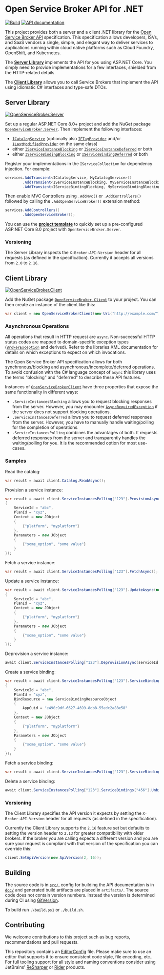 # Open Service Broker API for .NET

[![Build](https://github.com/TypedRest/OpenServiceBroker/workflows/Build/badge.svg?branch=master)](https://github.com/TypedRest/OpenServiceBroker/actions?query=workflow%3ABuild)
[![API documentation](https://img.shields.io/badge/api-docs-orange.svg)](https://openservicebroker.typedrest.net/)

This project provides both a server and a client .NET library for the [Open Service Broker API](https://www.openservicebrokerapi.org/) specification. This specification allows developers, ISVs, and SaaS vendors a single, simple, and elegant way to deliver services to applications running within cloud native platforms such as Cloud Foundry, OpenShift, and Kubernetes.

The **[Server Library](#server-library)** implements the API for you using ASP.NET Core. You simply need to provide implementations for a few interfaces, shielded from the HTTP-related details.

The **[Client Library](#client-library)** allows you to call Service Brokers that implement the API using idiomatic C# interfaces and type-safe DTOs.

## Server Library

[![OpenServiceBroker.Server](https://img.shields.io/nuget/v/OpenServiceBroker.Server.svg)](https://www.nuget.org/packages/OpenServiceBroker.Server/)

Set up a regular ASP.NET Core 8.0+ project and add the NuGet package [`OpenServiceBroker.Server`](https://www.nuget.org/packages/OpenServiceBroker.Server/). Then implement the following interfaces:
- [`ICatalogService`](src/Server/Catalogs/ICatalogService.cs) (optionally also [`IETagProvider`](src/Server/Catalogs/IETagProvider.cs) and/or [`ILastModifiedProvider`](src/Server/Catalogs/ILastModifiedProvider.cs) on the same class)
- either [`IServiceInstanceBlocking`](src/Server/Instances/IServiceInstanceBlocking.cs) or [`IServiceInstanceDeferred`](src/Server/Instances/IServiceInstanceDeferred.cs) or both
- either [`IServiceBindingBlocking`](src/Server/Bindings/IServiceBindingBlocking.cs) or [`IServiceBindingDeferred`](src/Server/Bindings/IServiceBindingDeferred.cs) or both

Register your implementations in the `IServiceCollection` for dependency injection. For example:

```csharp
services.AddTransient<ICatalogService, MyCatalogService>()
        .AddTransient<IServiceInstanceBlocking, MyServiceInstanceBlocking>()
        .AddTransient<IServiceBindingBlocking, MyServiceBindingBlocking>();
```

Then enable MVC Controllers using `.AddMvc()` or `.AddControllers()` followed by calling the `.AddOpenServiceBroker()` extension method:

```csharp
services.AddControllers()
        .AddOpenServiceBroker();
```

You can use the **[project template](template/)** to quickly set up a pre-configured ASP.NET Core 8.0 project with `OpenServiceBroker.Server`.

### Versioning

The Server Library inspects the `X-Broker-API-Version` header for all requests (as defined in the specification). Currently it accepts all versions from `2.0` to `2.16`.

## Client Library

[![OpenServiceBroker.Client](https://img.shields.io/nuget/v/OpenServiceBroker.Client.svg)](https://www.nuget.org/packages/OpenServiceBroker.Client/)

Add the NuGet package [`OpenServiceBroker.Client`](https://www.nuget.org/packages/OpenServiceBroker.Client/) to your project. You can then create an instance of the client like this:

```csharp
var client = new OpenServiceBrokerClient(new Uri("http://example.com/"));
```

### Asynchronous Operations

All operations that result in HTTP request are `async`. Non-successful HTTP status codes are mapped to domain-specific exception types ([`BrokerException`](src/Model/Errors/BrokerException.cs) and derived). Refer to the libraries XML documentation for details on which exceptions to expect on which invocations.

The Open Service Broker API specification allows for both synchronous/blocking and asynchronous/incomplete/deferred operations. To avoid confusion with the C# language concept of `async` this library uses the terms "blocking" and "deferred" to describe these API features.

Instances of [`OpenServiceBrokerClient`](src/Client/OpenServiceBrokerClient.cs) have three properties that expose the same functionality in different ways:

- `.ServiceInstancesBlocking` allows you to request blocking responses from the server. However, you may encounter [`AsyncRequiredException`](src/Model/Errors/AsyncRequiredException.cs) if the server does not support blocking operations.
- `.ServiceInstancesDeferred` allows you to request deferred responses from the server. However, you have to manually handle waiting/polling for the completion of operations.
- `.ServiceInstancesPolling` combines the advantages of both. It requests deferred responses from the server and transparently handles the waiting/polling for you. It is the recommended option for most use-cases.

### Samples

Read the catalog:

```csharp
var result = await client.Catalog.ReadAsync();
```

Provision a service instance:

```csharp
var result = await client.ServiceInstancesPolling["123"].ProvisionAsync(new ServiceInstanceProvisionRequest
{
    ServiceId = "abc",
    PlanId = "xyz",
    Context = new JObject
    {
        {"platform", "myplatform"}
    },
    Parameters = new JObject
    {
        {"some_option", "some value"}
    }
});
```

Fetch a service instance:

```csharp
var result = await client.ServiceInstancesPolling["123"].FetchAsync();
```

Update a service instance:

```csharp
var result = await client.ServiceInstancesPolling["123"].UpdateAsync(new ServiceInstanceUpdateRequest
{
    ServiceId = "abc",
    PlanId = "xyz",
    Context = new JObject
    {
        {"platform", "myplatform"}
    },
    Parameters = new JObject
    {
        {"some_option", "some value"}
    }
});
```

Deprovision a service instance:

```csharp
await client.ServiceInstancesPolling["123"].DeprovisionAsync(serviceId: "abc", planId: "xyz");
```

Create a service binding:

```csharp
var result = await client.ServiceInstancesPolling["123"].ServiceBindings["456"].ProvisionAsync(new ServiceBindingRequest
{
    ServiceId = "abc",
    PlanId = "xyz",
    BindResource = new ServiceBindingResourceObject
    {
        AppGuid = "e490c9df-6627-4699-8db8-55edc2a88e58"
    },
    Context = new JObject
    {
        {"platform", "myplatform"}
    },
    Parameters = new JObject
    {
        {"some_option", "some value"}
    }
});
```

Fetch a service binding:

```csharp
var result = await client.ServiceInstancesPolling["123"].ServiceBindings["456"].FetchAsync();
```

Delete a service binding:

```csharp
await client.ServiceInstancesPolling["123"].ServiceBindings["456"].UnbindAsync(serviceId: "abc", planId: "xyz");
```

### Versioning

The Client Library specifies the API version it expects by setting the `X-Broker-API-Version` header for all requests (as defined in the specification).

Currently the Client Library supports the `2.16` feature set but defaults to setting the version header to `2.13` for greater compatibility with older brokers. If the broker you are calling expects a different version and you are sure your request is compliant with that version of the specification you can override this:

```csharp
client.SetApiVersion(new ApiVersion(2, 16));
```

## Building

The source code is in [`src/`](src/), config for building the API documentation is in [`doc/`](doc/) and generated build artifacts are placed in `artifacts/`. The source code does not contain version numbers. Instead the version is determined during CI using [GitVersion](https://gitversion.net/).

To build run `.\build.ps1` or `./build.sh`.
 
## Contributing

We welcome contributions to this project such as bug reports, recommendations and pull requests.

This repository contains an [EditorConfig](http://editorconfig.org/) file. Please make sure to use an editor that supports it to ensure consistent code style, file encoding, etc.. For full tooling support for all style and naming conventions consider using JetBrains' [ReSharper](https://www.jetbrains.com/resharper/) or [Rider](https://www.jetbrains.com/rider/) products.
